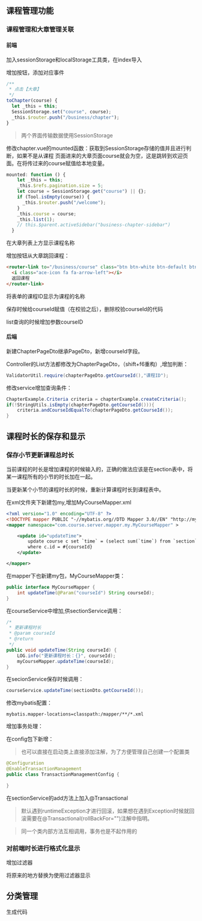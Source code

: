 ## 课程管理功能
### 课程管理和大章管理关联
#### 前端
加入sessionStorage和localStorage工具类，在index导入

增加按钮，添加对应事件
```js
/**
 * 点击【大章】
 */
toChapter(course) {
  let _this = this;
  SessionStorage.set("course", course);
  _this.$router.push("/business/chapter");
}
```
> 两个界面传输数据使用SessionStorage


修改chapter.vue的mounted函数：获取到SessionStorage存储的值并且进行判断，如果不是从课程
页面进来的大章页面course就会为空，这是跳转到欢迎页面。在将传过来的course赋值给本地变量。
```js
mounted: function () {
    let _this = this;
    _this.$refs.pagination.size = 5;
    let course = SessionStorage.get("course") || {};
    if (Tool.isEmpty(course)) {
      _this.$router.push("/welcome");
    }
    _this.course = course;
    _this.list(1);
    // this.$parent.activeSidebar("business-chapter-sidebar")
  }
```
在大章列表上方显示课程名称

增加按钮从大章跳回课程：
```html
<router-link to="/business/course" class="btn btn-white btn-default btn-round">
  <i class="ace-icon fa fa-arrow-left"></i>
  返回课程
</router-link>
```

将表单的课程ID显示为课程的名称

保存时候给courseId赋值（在校验之后），删除校验courseId的代码

list查询的时候增加参数courseID

#### 后端
新建ChapterPageDto继承PageDto，新增courseId字段。

Controller的List方法都修改为ChapterPageDto，（shift+f6重构）,增加判断：
```java
ValidatorUtil.require(chapterPageDto.getCourseId(),"课程ID");
```

修改service增加查询条件：
```java
ChapterExample.Criteria criteria = chapterExample.createCriteria();
if(!StringUtils.isEmpty(chapterPageDto.getCourseId())){
    criteria.andCourseIdEqualTo(chapterPageDto.getCourseId());
}
```

## 课程时长的保存和显示
### 保存小节更新课程总时长
当前课程的时长是增加课程的时候输入的，正确的做法应该是在section表中，将某一课程所有的小节的时长加在一起。

当更新某个小节的课程时长的时候，重新计算课程时长到课程表中。

在xml文件夹下新建包my,增加MyCourseMapper.xml
```xml
<?xml version="1.0" encoding="UTF-8" ?>
<!DOCTYPE mapper PUBLIC "-//mybatis.org//DTD Mapper 3.0//EN" "http://mybatis.org/dtd/mybatis-3-mapper.dtd" >
<mapper namespace="com.course.server.mapper.my.MyCourseMapper" >

    <update id="updateTime">
        update course c set `time` = (select sum(`time`) from `section` where course_id = #{courseId})
        where c.id = #{courseId}
    </update>

</mapper>
```
在mapper下也新建my包，MyCourseMapper类：
```java
public interface MyCourseMapper {
    int updateTime(@Param("courseId") String courseId);
}
```
在courseService中增加,供sectionService调用：
```java
/*
 * 更新课程时长
 * @param courseId
 * @return
 */
public void updateTime(String courseId) {
    LOG.info("更新课程时长：{}", courseId);
    myCourseMapper.updateTime(courseId);
}
```
在secionService保存时候调用：
```java
courseService.updateTime(sectionDto.getCourseId());
```
修改mybatis配置：
```
mybatis.mapper-locations=classpath:/mapper/**/*.xml
```
增加事务处理：

在config包下新增：
> 也可以直接在启动类上直接添加注解，为了方便管理自己创建一个配置类
```java
@Configuration
@EnableTransactionManagement
public class TransactionManagementConfig {
    
}
```

在sectionService的add方法上加入@Transactional

> 默认遇到runtimeException才进行回滚，如果想在遇到Exception时候就回滚需要在@Transactional(rollBackFor="")注解中指明。

> 同一个类内部方法互相调用，事务也是不起作用的

### 对前端时长进行格式化显示
增加过滤器

将原来的地方替换为使用过滤器显示

## 分类管理
生成代码